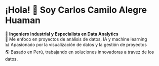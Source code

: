 # ¡Hola! 👋 Soy Carlos Camilo Alegre Huaman
🌟 **Ingeniero Industrial y Especialista en Data Analytics**  
🎯 Me enfoco en proyectos de análisis de datos, IA y machine learning  
📊 Apasionado por la visualización de datos y la gestión de proyectos  
🌎 Basado en Perú, trabajando en soluciones innovadoras a travez de los datos.

